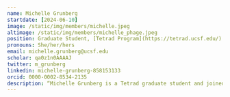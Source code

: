 ```yaml
---
name: Michelle Grunberg
startdate: [2024-06-10]
image: /static/img/members/michelle.jpeg
altimage: /static/img/members/michelle_phage.jpeg
position: Graduate Student, [Tetrad Program](https://tetrad.ucsf.edu/)
pronouns: She/her/hers
email: michelle.grunberg@ucsf.edu
scholar: qa0z1n0AAAAJ
twitter: m_grunberg
linkedin: michelle-grunberg-858153133
orcid: 0000-0002-8534-2135
description: “Michelle Grunberg is a Tetrad graduate student and joined the Bondy-Denomy lab in June 2024. She grew up in Los Angeles and graduated with a bachelors in biology from UC Santa Barbara in 2020. In undergrad, she studied a previously uncharacterized small open reading frame of the Kaposi’s sarcoma-associated herpesvirus in the lab of [Dr. Carolina Arias](https://labs.mcdb.ucsb.edu/arias/carolina/) and interned at UCSF and the [Chan Zuckerberg Initiative Biohub](czbiohub.org), where she optimized metagenomic next-generation sequencing by harnessing CRISPR-Cas9 technology. After her bachelors, Michelle developed Cas13-based technologies to study viral and host RNA in the labs of [Pardis Sabeti](https://www.sabetilab.org/) and [Cameron Myhrvold](https://myhrvoldlab.com/) at the Broad Institute and Princeton University. Later, she returned to the CZ Biohub, where she developed fluorescent reporters of viral infection in mammalian cell culture. As a graduate student in the Bondy-Denomy lab, she is excited to study novel phage inhibitors of nucleotide signaling immune systems such as Thoeris and CBASS. Outside of the lab, Michelle enjoys exploring the city, painting, reading, and getting out in nature."
---
```

